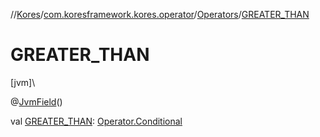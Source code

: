 //[Kores](../../../index.md)/[com.koresframework.kores.operator](../index.md)/[Operators](index.md)/[GREATER_THAN](-g-r-e-a-t-e-r_-t-h-a-n.md)

# GREATER_THAN

[jvm]\

@[JvmField](https://kotlinlang.org/api/latest/jvm/stdlib/kotlin.jvm/-jvm-field/index.html)()

val [GREATER_THAN](-g-r-e-a-t-e-r_-t-h-a-n.md): [Operator.Conditional](../-operator/-conditional/index.md)

